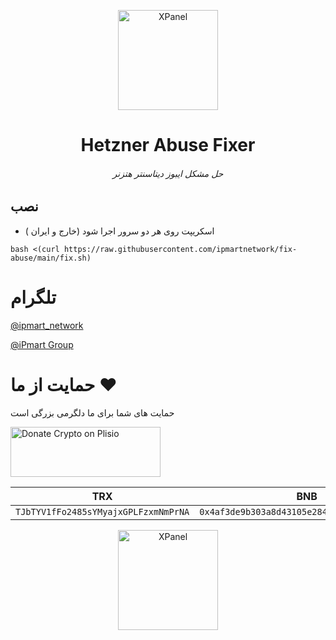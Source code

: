 <p align="center">
<picture>
<img width="160" height="160"  alt="XPanel" src="https://github.com/iPmartNetwork/iPmart-SSH/blob/main/images/logo.png">
</picture>
  </p> 
<p align="center">
<h1 align="center"/>Hetzner Abuse Fixer</h1>
<h6 align="center"> حل مشکل ایبوز دیتاسنتر هتزنر <h6>
</p>



## نصب

- اسکریپت روی هر دو سرور اجرا شود (خارج و ایران )




```
bash <(curl https://raw.githubusercontent.com/ipmartnetwork/fix-abuse/main/fix.sh)

```




# تلگرام

[@ipmart_network](https://t.me/ipmart_network)

[@iPmart Group](https://t.me/ipmartnetwork_gp)




 # حمایت از ما :hearts:
حمایت های شما برای ما دلگرمی بزرگی است<br> 
<p align="left">
<a href="https://plisio.net/donate/kB7QU7f7" target="_blank"><img src="https://plisio.net/img/donate/donate_light_icons_mono.png" alt="Donate Crypto on Plisio" width="240" height="80" /></a><br>
	
|                    TRX                   |                       BNB                         |                    Litecoin                       |
| ---------------------------------------- |:-------------------------------------------------:| -------------------------------------------------:|
| ```TJbTYV1fFo2485sYMyajxGPLFzxmNmPrNA``` |  ```0x4af3de9b303a8d43105e284823d95b4c600961a3``` | ```MPrkzFiNtw4Rg67bbZB6gCxa9LV87orABM``` |	

</p>	




<p align="center">
<picture>
<img width="160" height="160"  alt="XPanel" src="https://github.com/iPmartNetwork/iPmart-SSH/blob/main/images/logo.png">
</picture>
  </p> 



